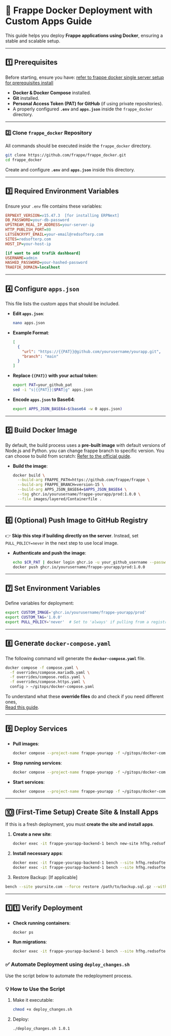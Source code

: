 # 🚀 Frappe Docker Deployment with Custom Apps Guide

This guide helps you deploy **Frappe applications using Docker**, ensuring a stable and scalable setup.

---

## **1️⃣ Prerequisites**
Before starting, ensure you have:
[refer to frappe docker single server setup for prerequisites install](https://github.com/frappe/frappe_docker/blob/main/docs/single-server-example.md)
- **Docker & Docker Compose** installed.
- **Git** installed.
- **Personal Access Token (PAT) for GitHub** (if using private repositories).
- A properly configured **`.env`** and **`apps.json`** inside the `frappe_docker` directory.

---

### **2️⃣ Clone `frappe_docker` Repository**
All commands should be executed inside the `frappe_docker` directory.

```bash
git clone https://github.com/frappe/frappe_docker.git
cd frappe_docker
```

Create and configure **`.env`** and **`apps.json`** inside this directory.

---

## **3️⃣ Required Environment Variables**
Ensure your `.env` file contains these variables:

```ini
ERPNEXT_VERSION=v15.47.3  [for installing ERPNext]
DB_PASSWORD=your-db-password
UPSTREAM_REAL_IP_ADDRESS=your-server-ip
HTTP_PUBLISH_PORT=80
LETSENCRYPT_EMAIL=your-email@redsofterp.com
SITES=redsofterp.com
HOST_IP=your-host-ip

[if want to add trafik dashboard]
USERNAME=admin
HASHED_PASSWORD=your-hashed-password
TRAEFIK_DOMAIN=localhost
```

---

## **4️⃣ Configure `apps.json`**
This file lists the custom apps that should be included.

- **Edit `apps.json`**:
  ```bash
  nano apps.json
  ```

- **Example Format**:
  ```json
  [
    {
      "url": "https://{{PAT}}@github.com/yourusername/yourapp.git",
      "branch": "main"
    }
  ]
  ```

- **Replace `{{PAT}}` with your actual token**:
  ```bash
  export PAT=your_github_pat
  sed -i "s|{{PAT}}|$PAT|g" apps.json
  ```

- **Encode `apps.json` to Base64**:
  ```bash
  export APPS_JSON_BASE64=$(base64 -w 0 apps.json)
  ```

---

## **5️⃣ Build Docker Image**
By default, the build process uses a **pre-built image** with default versions of Node.js and Python. you can change frappe branch to specific version.
You can choose to build from scratch: [Refer to the official guide](https://github.com/frappe/frappe_docker/blob/main/docs/custom-apps.md).

- **Build the image**:
  ```bash
  docker build \
    --build-arg FRAPPE_PATH=https://github.com/frappe/frappe \
    --build-arg FRAPPE_BRANCH=version-15 \
    --build-arg APPS_JSON_BASE64=$APPS_JSON_BASE64 \
    --tag ghcr.io/yourusername/frappe-yourapp/prod:1.0.0 \
    --file images/layered/Containerfile .
  ```

---

## **6️⃣ (Optional) Push Image to GitHub Registry**
👉 **Skip this step if building directly on the server**. Instead, set `PULL_POLICY=never` in the next step to use local image.

- **Authenticate and push the image**:
  ```bash
  echo $CR_PAT | docker login ghcr.io -u your_github_username --password-stdin
  docker push ghcr.io/yourusername/frappe-yourapp/prod:1.0.0
  ```

---

## **7️⃣ Set Environment Variables**
Define variables for deployment:

```bash
export CUSTOM_IMAGE='ghcr.io/yourusername/frappe-yourapp/prod'
export CUSTOM_TAG='1.0.0'
export PULL_POLICY='never'  # Set to 'always' if pulling from a registry
```

---

## **8️⃣ Generate `docker-compose.yaml`**
The following command will generate the **`docker-compose.yaml`** file.

```bash
docker compose -f compose.yaml \
  -f overrides/compose.mariadb.yaml \
  -f overrides/compose.redis.yaml \
  -f overrides/compose.https.yaml \
  config > ~/gitops/docker-compose.yaml
```

To understand what these **override files** do and check if you need different ones,  
[Read this guide](https://github.com/frappe/frappe_docker/blob/main/docs/list-of-containers.md).

---

## **9️⃣ Deploy Services**
- **Pull images**:
  ```bash
  docker compose --project-name frappe-yourapp -f ~/gitops/docker-compose.yaml pull
  ```
- **Stop running services**:
  ```bash
  docker compose --project-name frappe-yourapp -f ~/gitops/docker-compose.yaml down
  ```
- **Start services**:
  ```bash
  docker compose --project-name frappe-yourapp -f ~/gitops/docker-compose.yaml up -d
  ```

---

## **🔟 (First-Time Setup) Create Site & Install Apps**
If this is a fresh deployment, you must **create the site and install apps**.

1. **Create a new site**:
   ```bash
   docker exec -it frappe-yourapp-backend-1 bench new-site hfhg.redsofterp.com --admin-password=yourpassword
   ```

2. **Install necessary apps**:
   ```bash
   docker exec -it frappe-yourapp-backend-1 bench --site hfhg.redsofterp.com install-app erpnext
   docker exec -it frappe-yourapp-backend-1 bench --site hfhg.redsofterp.com install-app your-custom-app
   ```
3. Restore Backup: [If applicable]
  ```bash
  bench --site yoursite.com --force restore /path/to/backup.sql.gz --with-private-files /path/to/private-files.tar --with-public-files /path/to/public-files.tar
  ```
  
---

## **1️⃣1️⃣ Verify Deployment**
- **Check running containers**:
  ```bash
  docker ps
  ```
- **Run migrations**:
  ```bash
  docker exec -it frappe-yourapp-backend-1 bench --site hfhg.redsofterp.com migrate
  ```


### **✅ Automate Deployment using `deploy_changes.sh`**
Use the script below to automate the redeployment process.

### **💡 How to Use the Script**
1. Make it executable:
   ```bash
   chmod +x deploy_changes.sh
   ```
2. Deploy:
   ```bash
   ./deploy_changes.sh 1.0.1
   ```
